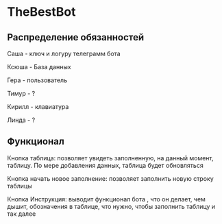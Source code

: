 # TheBestBot

## Распределение обязанностей

Саша - ключ и логуру телеграмм бота

Ксюша - База данных

Гера - пользователь

Тимур - ?

Кирилл - клавиатура

Линда - ?

## Функционал

Кнопка таблица: позволяет увидеть заполненную, на данный момент, таблицу. По мере добавления данных, таблица будет обновляться

Кнопка начать новое заполнение: позволяет заполнить новую строку таблицы

Кнопка Инструкция: выводит функционал бота , что он делает, чем дышит, обозначения в таблице, что нужно, чтобы заполнить таблицу и так далее
